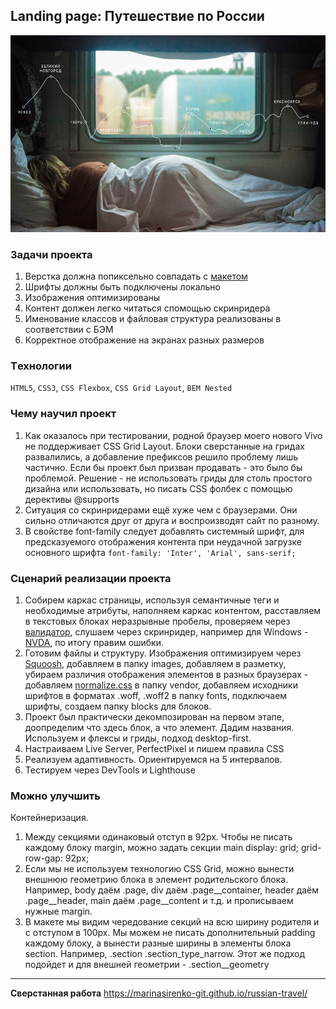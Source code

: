 Landing page: Путешествие по России
-------------
![фото из шапки сайта](https://github.com/MarinaSirenko-git/russian-travel/blob/master/images/lead-polka.jpg "")

### Задачи проекта
1. Верстка должна попиксельно совпадать с [макетом](https://www.figma.com/file/5S2WSbEFL6awjVWJ0NWL8Q/Sprint-3_-Russia-_-desktop-mobile?node-id=28503%3A0)
2. Шрифты должны быть подключены локально
3. Изображения оптимизированы
4. Контент должен легко читаться спомощью скринридера
5. Именование классов и файловая структура реализованы в соответствии с БЭМ
6. Корректное отображение на экранах разных размеров

### Tехнологии
`HTML5`, `CSS3`, `CSS Flexbox`, `CSS Grid Layout`, `BEM Nested`

### Чему научил проект
1. Как оказалось при тестировании, родной браузер моего нового Vivo не поддерживает CSS Grid Layout. Блоки сверстанные на гридах развалились, а добавление префиксов решило проблему лишь частично. Если бы проект был призван продавать - это было бы проблемой. Решение - не использовать гриды для столь простого дизайна или использовать, но писать CSS фолбек с помощью дерективы @supports
2. Ситуация со скринридерами ещё хуже чем с браузерами. Они сильно отличаются друг от друга и воспроизводят сайт по разному.
3. В свойстве font-family следует добавлять системный шрифт, для предсказуемого отображения контента при неудачной загрузке основного шрифта `font-family: 'Inter', 'Arial', sans-serif;`

### Сценарий реализации проекта
1. Собирем каркас страницы, используя семантичные теги и необходимые атрибуты, наполняем каркас контентом, расставляем в текстовых блоках неразрывные пробелы, проверяем через [валидатор](https://validator.w3.org/#validate_by_input), слушаем через скринридер, например для Windows - [NVDA](https://nvda.ru/), по итогу правим ошибки.
2. Готовим файлы и структуру. Изображения оптимизируем через [Squoosh](https://squoosh.app/), добавляем в папку images, добавляем в разметку, убираем различия отображения элементов в разных браузерах - добавляем [normalize.css](https://necolas.github.io/normalize.css/) в папку vendor, добавляем исходники шрифтов в форматах .woff, .woff2 в папку fonts, подключаем шрифты, создаем папку blocks для блоков.
3. Проект был практически декомпозирован на первом этапе, доопределим что здесь блок, а что элемент. Дадим названия. Используем и флексы и гриды, подход desktop-first.
4. Настраиваем Live Server, PerfectPixel и пишем правила CSS
5. Реализуем адаптивность. Ориентируемся на 5 интервалов.
6. Тестируем через DevTools и Lighthouse

### Можно улучшить
Контейнеризация.
1. Между секциями одинаковый отступ в 92px. Чтобы не писать каждому блоку margin, можно задать секции main display: grid; grid-row-gap: 92px;
2. Если мы не используем технологию CSS Grid, можно вынести внешнюю геометрию блока в элемент родительского блока. Например, body даём .page, div даём .page__container, header даём .page__header,  main даём .page__content и т.д. и прописываем нужные margin.
3. В макете мы видим чередование секций на всю ширину родителя и с отступом в 100px. Мы можем не писать дополнительный padding каждому блоку, а вынести разные ширины в элементы блока section. Например, .section .section_type_narrow. Этот же подход подойдет и для внешней геометрии - .section__geometry

-------------
**Сверстанная работа** https://marinasirenko-git.github.io/russian-travel/

